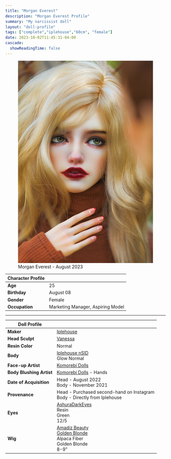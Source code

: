 ```yaml
---
title: "Morgan Everest"
description: "Morgan Everest Profile"
summary: "My narcissist doll"
layout: "doll-profile"
tags: ["complete","iplehouse","60cm", "female"]
date: 2023-10-02T11:45:31-04:00
cascade:
  showReadingTime: false
---
```

<div class="flex gap-4 flex-row flex-wrap">
  <div><figure><img src="morgan-date.png" class="doll-profile-img" alt="A female doll with long blonde hair, dark red lips wearing a flowy floral top" width="500"><figcaption>Morgan Everest - August 2023</figcaption></figure></div>
  <div>

| Character Profile | |
| ----- | ---|
| **Age** | 25 |
| **Birthday** | August 08 |
| **Gender** | Female |
| **Occupation** | Marketing Manager, Aspiring Model |

---

| Doll Profile | |
| ----- | ---|
| **Maker** | [Iplehouse](https://iplehouse.com/home/?page_no=en_index&nhn1=en)  |
| **Head Sculpt** | [Vanessa](https://iplehouse.com/home/shop/item.php?it_id=1712087471&nhn1=en) |
| **Resin Color** | Normal |
| **Body** | [Iplehouse nSID](https://iplehouse.com/home/bbs/board.php?bo_table=bjd_blog_body&wr_id=52&ca_name=SID%20W&nhn1=en) <br> Glow Normal |
| **Face-up Artist** | [Komorebi Dolls](https://komorebidolls.com/) |
| **Body Blushing Artist** | [Komorebi Dolls](https://komorebidolls.com/) - Hands|
| **Date of Acquisition** | Head - August 2022 <br> Body - November 2021 |
| **Provenance** | Head - Purchased second-hand on Instagram <br> Body - Directly from Iplehouse |
| **Eyes** | [AshuraDarkEyes](https://www.etsy.com/shop/ashuradarkeyes) <br> Resin <br> Green <br> 12/5 |
| **Wig** | [Amadiz Beauty](https://www.amadiz.art/) <br> [Golden Blonde](https://www.amadiz.art/product-page/golden-blonde-2) <br> Alpaca Fiber <br> Golden Blonde <br> 8-9" |

  </div>
</div>